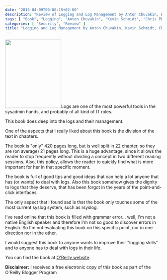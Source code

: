 ```yaml
---
date: "2013-04-09T09:00:15+02:00"
description: "Review of Logging and Log Management by Anton Chuvakin, Kevin Schmidt, Chris Phillips (Elsevier/Syngress)"
tags: [ "Book", "Logging", "Anton Chuvakin", "Kevin Schmidt", "Chris Phillips", "Elsevier", "Syngress" ]
categories: [ "Security", "Review" ]
title: "Logging and Log Management by Anton Chuvakin, Kevin Schmidt, Chris Phillips (Elsevier/Syngress)"
---
```

<img class="alignleft" alt="" src="http://akamaicovers.oreilly.com/images/9781597496360/cat.gif" width="180" height="220" />Logs are one of the most powerful tools in the sysadmin hands, and probably of all kind of IT roles.

This book does deep into the logs and their management.

One of the aspects that I really liked about this book is the division of the text in chapters.

The book is "only" 420 pages long, but is well split in 22 chapter, so they are (on average) 21 pages long. This is a huge advantage, since it allows the reader to stop frequently without dividing a concept in two different reading sessions. Also, this policy, allows the reader to quickly find what is more important for her in that specific moment.

The book is full of good tips and good ideas that can help a lot anyone that has (or wants) to deal with logs. Also this book somehow gives the dignity to logs that they deserve, that has been forgot in the years of the point-and-click interfaces.

The only aspect that I found sad is that the book only touches some of the most current syslog system, such as rsyslog.

I've read online that this book is filled with grammar error... well, I'm not a native English speaker and therefore I'm not so good to discover errors in English. So I'm not evaluating this book on this specific point, nor in one direction nor in the other.

I would suggest this book to anyone wants to improve their "logging skills" and to anyone has to deal with logs in their life.

You can find the book at [O'Reilly website](http://shop.oreilly.com/product/9781597496353.do).

**Disclaimer:** I received a free electronic copy of this book as part of the O'Reilly Blogger Program
